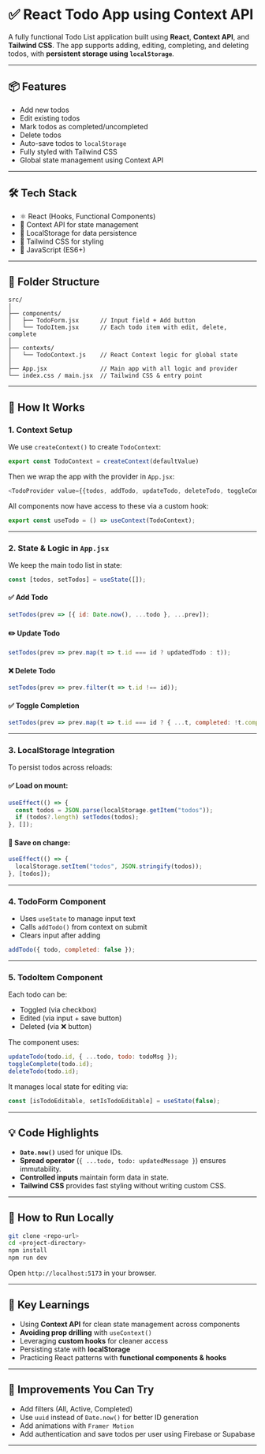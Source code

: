 
# ✅ React Todo App using Context API

A fully functional Todo List application built using **React**, **Context API**, and **Tailwind CSS**. The app supports adding, editing, completing, and deleting todos, with **persistent storage using `localStorage`**.

---

## 📦 Features

- Add new todos
- Edit existing todos
- Mark todos as completed/uncompleted
- Delete todos
- Auto-save todos to `localStorage`
- Fully styled with Tailwind CSS
- Global state management using Context API

---

## 🛠️ Tech Stack

- ⚛️ React (Hooks, Functional Components)
- 🎯 Context API for state management
- 💾 LocalStorage for data persistence
- 🎨 Tailwind CSS for styling
- 🔀 JavaScript (ES6+)

---

## 📂 Folder Structure

```
src/
│
├── components/
│   ├── TodoForm.jsx      // Input field + Add button
│   └── TodoItem.jsx      // Each todo item with edit, delete, complete
│
├── contexts/
│   └── TodoContext.js    // React Context logic for global state
│
├── App.jsx               // Main app with all logic and provider
└── index.css / main.jsx  // Tailwind CSS & entry point
```

---

## 🔄 How It Works

### 1. **Context Setup**

We use `createContext()` to create `TodoContext`:
```js
export const TodoContext = createContext(defaultValue)
```

Then we wrap the app with the provider in `App.jsx`:
```js
<TodoProvider value={{todos, addTodo, updateTodo, deleteTodo, toggleComplete}}>
```

All components now have access to these via a custom hook:
```js
export const useTodo = () => useContext(TodoContext);
```

---

### 2. **State & Logic in `App.jsx`**

We keep the main todo list in state:

```js
const [todos, setTodos] = useState([]);
```

#### ✅ Add Todo
```js
setTodos(prev => [{ id: Date.now(), ...todo }, ...prev]);
```

#### ✏️ Update Todo
```js
setTodos(prev => prev.map(t => t.id === id ? updatedTodo : t));
```

#### ❌ Delete Todo
```js
setTodos(prev => prev.filter(t => t.id !== id));
```

#### ✅ Toggle Completion
```js
setTodos(prev => prev.map(t => t.id === id ? { ...t, completed: !t.completed } : t));
```

---

### 3. **LocalStorage Integration**

To persist todos across reloads:

#### ✅ Load on mount:
```js
useEffect(() => {
  const todos = JSON.parse(localStorage.getItem("todos"));
  if (todos?.length) setTodos(todos);
}, []);
```

#### 💾 Save on change:
```js
useEffect(() => {
  localStorage.setItem("todos", JSON.stringify(todos));
}, [todos]);
```

---

### 4. **TodoForm Component**

- Uses `useState` to manage input text
- Calls `addTodo()` from context on submit
- Clears input after adding

```js
addTodo({ todo, completed: false });
```

---

### 5. **TodoItem Component**

Each todo can be:
- Toggled (via checkbox)
- Edited (via input + save button)
- Deleted (via ❌ button)

The component uses:
```js
updateTodo(todo.id, { ...todo, todo: todoMsg });
toggleComplete(todo.id);
deleteTodo(todo.id);
```

It manages local state for editing via:
```js
const [isTodoEditable, setIsTodoEditable] = useState(false);
```

---

## 💡 Code Highlights

- **`Date.now()`** used for unique IDs.
- **Spread operator** (`{ ...todo, todo: updatedMessage }`) ensures immutability.
- **Controlled inputs** maintain form data in state.
- **Tailwind CSS** provides fast styling without writing custom CSS.

---



## 🚀 How to Run Locally

```bash
git clone <repo-url>
cd <project-directory>
npm install
npm run dev
```

Open `http://localhost:5173` in your browser.

---

## 🧠 Key Learnings

- Using **Context API** for clean state management across components
- **Avoiding prop drilling** with `useContext()`
- Leveraging **custom hooks** for cleaner access
- Persisting state with **localStorage**
- Practicing React patterns with **functional components & hooks**

---

## 📌 Improvements You Can Try

- Add filters (All, Active, Completed)
- Use `uuid` instead of `Date.now()` for better ID generation
- Add animations with `Framer Motion`
- Add authentication and save todos per user using Firebase or Supabase

---
<!-- 
Built a modular React Todo application leveraging Context API and Hooks for global state management, featuring persistent data storage with localStorage and a responsive UI styled using Tailwind CSS. -->
